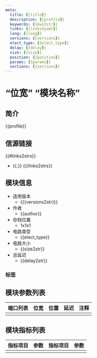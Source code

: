 ```yaml
---
meta:
  title: {{title}}
  description: {{profile}}
  keywords: {{kws2str}} 
  links: {{links2yaml}} 
  lang: {{lang}} 
  versions: {{versions}} 
  elect_type: {{elect_type}}
  delay: {{delay}} 
  size: {{size}} 
  position: {{position}} 
  params: {{params}} 
  sections: {{sections}} 
---
```


# “位宽” “模块名称”

## 简介

{{profile}}

## 信源链接

{{#links2strs}}
- {{.}}
{{/links2strs}}

## 模块信息

- 适用版本
    - {{{versions2str}}}
- 作者
    - {{author}}
- 存档位置
    - 1x1x1
- 电路类型
    - {{elect_type}}
- 电路大小
    - {{size2str}}
- 总延迟
    - {{delay2str}}

### 标签

## 模块参数列表

| 端口列表 | 位宽 | 位置 | 延迟 | 注释 |
|------|----|----|----|----|
|      |    |    |    |    |

## 模块指标列表

| 指标项目 | 参数 | 指标项目 | 参数 |
|------|----|------|----|
|      |    |      |    |

